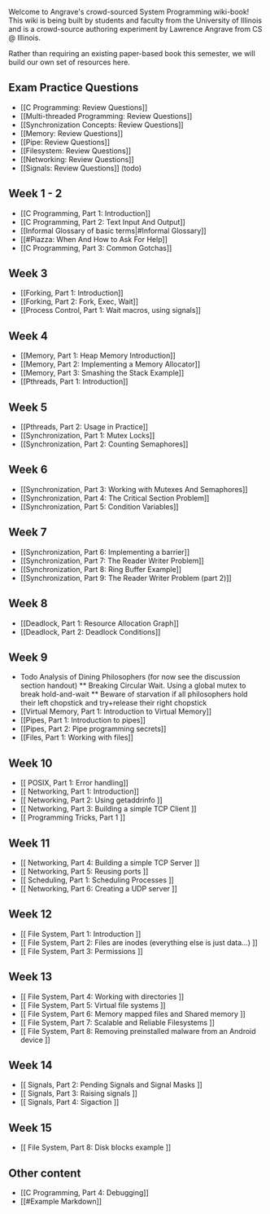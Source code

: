 Welcome to Angrave's crowd-sourced System Programming wiki-book!
This wiki is being built by students and faculty from the University of Illinois and is a crowd-source authoring experiment by Lawrence Angrave from CS @ Illinois.

Rather than requiring an existing paper-based book this semester, we will build our own set of resources here.

## Exam Practice Questions
* [[C Programming: Review Questions]]
* [[Multi-threaded Programming: Review Questions]]
* [[Synchronization Concepts: Review Questions]]
* [[Memory: Review Questions]]
* [[Pipe: Review Questions]]
* [[Filesystem: Review Questions]]
* [[Networking: Review Questions]]
* [[Signals: Review Questions]] (todo)

## Week 1 - 2
* [[C Programming, Part 1: Introduction]]
* [[C Programming, Part 2: Text Input And Output]]
* [[Informal Glossary of basic terms|#Informal Glossary]]
* [[#Piazza: When And How to Ask For Help]]
* [[C Programming, Part 3: Common Gotchas]]

## Week 3
* [[Forking, Part 1: Introduction]]
* [[Forking, Part 2: Fork, Exec, Wait]]
* [[Process Control, Part 1: Wait macros, using signals]]

## Week 4
* [[Memory, Part 1: Heap Memory Introduction]]
* [[Memory, Part 2: Implementing a Memory Allocator]]
* [[Memory, Part 3: Smashing the Stack Example]]
* [[Pthreads, Part 1: Introduction]]

## Week 5
* [[Pthreads, Part 2: Usage in Practice]]
* [[Synchronization, Part 1: Mutex Locks]]
* [[Synchronization, Part 2: Counting Semaphores]]

## Week 6
* [[Synchronization, Part 3: Working with Mutexes And Semaphores]]
* [[Synchronization, Part 4: The Critical Section Problem]]
* [[Synchronization, Part 5: Condition Variables]]

## Week 7
* [[Synchronization, Part 6: Implementing a barrier]]
* [[Synchronization, Part 7: The Reader Writer Problem]]
* [[Synchronization, Part 8: Ring Buffer Example]]
* [[Synchronization, Part 9: The Reader Writer Problem (part 2)]]

## Week 8
* [[Deadlock, Part 1: Resource Allocation Graph]]
* [[Deadlock, Part 2: Deadlock Conditions]]

## Week 9
* Todo Analysis of Dining Philosophers (for now see the discussion section handout)
** Breaking Circular Wait. Using a global mutex to break hold-and-wait
** Beware of starvation if all philosophers hold their left chopstick and try+release their right chopstick
* [[Virtual Memory, Part 1: Introduction to Virtual Memory]]
* [[Pipes, Part 1: Introduction to pipes]]
* [[Pipes, Part 2: Pipe programming secrets]]
* [[Files, Part 1: Working with files]]

## Week 10
* [[ POSIX, Part 1: Error handling]]
* [[ Networking, Part 1: Introduction]]
* [[ Networking, Part 2: Using getaddrinfo ]]
* [[ Networking, Part 3: Building a simple TCP Client ]]
* [[ Programming Tricks, Part 1 ]]

## Week 11
* [[ Networking, Part 4: Building a simple TCP Server ]]
* [[ Networking, Part 5: Reusing ports ]]
* [[ Scheduling, Part 1: Scheduling Processes ]]
* [[ Networking, Part 6: Creating a UDP server ]]

## Week 12
* [[ File System, Part 1: Introduction ]]
* [[ File System, Part 2: Files are inodes (everything else is just data...) ]]
* [[ File System, Part 3: Permissions ]]

## Week 13
* [[ File System, Part 4: Working with directories ]]
* [[ File System, Part 5: Virtual file systems ]]
* [[ File System, Part 6: Memory mapped files and Shared memory ]]
* [[ File System, Part 7: Scalable and Reliable Filesystems ]]
* [[ File System, Part 8: Removing preinstalled malware from an Android device ]]

## Week 14
* [[ Signals, Part 2: Pending Signals and Signal Masks ]]
* [[ Signals, Part 3: Raising signals ]]
* [[ Signals, Part 4: Sigaction ]]

## Week 15
* [[ File System, Part 8: Disk blocks example ]]


## Other content

* [[C Programming, Part 4: Debugging]]
* [[#Example Markdown]]


